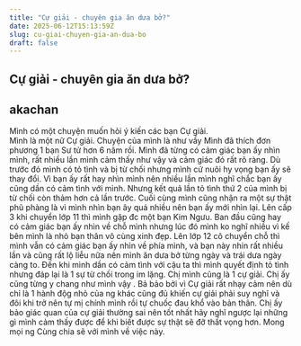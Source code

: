 ```yaml
---
title: "Cự giải - chuyên gia ăn dưa bở?"
date: 2025-06-12T15:13:59Z
slug: cu-giai-chuyen-gia-an-dua-bo
draft: false
---
```


## Cự giải - chuyên gia ăn dưa bở?

## akachan

Mình có một chuyện muốn hỏi ý kiến các bạn Cự giải.  
Mình là một nữ Cự giải. Chuyện của mình là như vầy
Mình đã thích đơn phương 1 bạn Sư tử hơn 6 năm rồi. Mình đã từng có cảm giác bạn ấy nhìn mình, rất nhiều lần mình cảm thấy như vậy và cảm giác đó rất rõ ràng. Dù trước đó mình có tỏ tình và bị từ chối nhưng mình cứ nuôi hy vọng bạn ấy sẽ thay đổi. Vì bạn ấy rất hay nhìn mình nên nhiều lần mình nghĩ chắc bạn ấy cũng dần có cảm tình với mình. Nhưng kết quả lần tỏ tình thứ 2 của mình bị từ chối còn thảm hơn cả lần trước. Cuối cùng mình cũng nhận ra một sự thật phũ phàng là vì mình nhìn bạn ây quá nhiều nên bạn ấy mới nhìn lại. 
Lên cấp 3 khi chuyển lớp 11 thì mình gặp đc một bạn Kim Ngưu. Ban đầu cũng hay có cảm giác bạn ấy nhìn về chỗ mình nhưng lúc đó mình ko nghĩ nhiều vì kế bên mình là nhỏ bạn thân vô cùng xinh đẹp. Lên lớp 12 cô chuyển chỗ thì mình vẫn có cảm giác bạn ấy nhìn về phía mình, và bạn này nhin rất nhiều lần và cũng rất lộ liễu nữa nên mình ăn dưa bở từng ngày và trái dưa ngày càng to. Đến khi mình dần có cảm tình với cậu ta thì mình quyết định tỏ tình nhưng đáp lại là 1 sự từ chối trong im lặng.
Chị mình cũng là 1 cự giải. Chị ấy cũng từng y chang như mình vậy . Bả bảo bởi vì Cự giải rất nhạy cảm nên dù chỉ là 1 hành độg nhỏ của ng khác cũng đủ khiến cự giải phải suy nghĩ và đôi khi trở nên tự mị chính mình rồi tự chuốc đau khổ vào bản thân. Chị ấy bảo giác quan của cự giải thường sai nên tốt nhất hãy nghĩ ngược lại những gì mình cảm thấy được để khi biết được sự thật sẽ đỡ thất vọng hơn.
Mong mọi ng Cùng chia sẽ với mình về việc này.